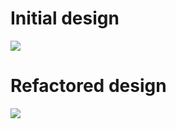 # Initial design
![](https://i.imgur.com/j6du0FC.png)

# Refactored design
![](https://i.imgur.com/K3NK4Hc.png)
